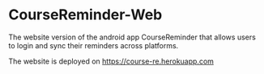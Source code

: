 # CourseReminder-Web

The website version of the android app CourseReminder that allows users
to login and sync their reminders across platforms. 

The website is deployed on https://course-re.herokuapp.com 
